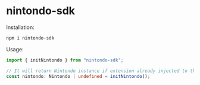 # nintondo-sdk

Installation:

```bash
npm i nintondo-sdk
```

Usage:

```typescript
import { initNintondo } from "nintondo-sdk";

// It will return Nintondo instance if extension already injected to the website
const nintondo: Nintondo | undefined = initNintondo();
```
